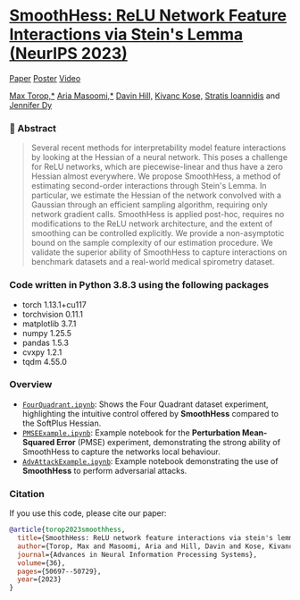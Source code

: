 # [SmoothHess: ReLU Network Feature Interactions via Stein's Lemma (NeurIPS 2023)](https://openreview.net/pdf?id=dwIeEhbaD0)

[Paper](https://proceedings.neurips.cc/paper_files/paper/2023/file/9ef5e965720193681fc8d16372ac4717-Paper-Conference.pdf) [Poster](https://neurips.cc/virtual/2023/poster/70998) [Video](https://neurips.cc/virtual/2023/poster/70998) 

[Max Torop,*](https://maxtorop.github.io/) [Aria Masoomi,*](https://scholar.google.com/citations?user=KXcX8coAAAAJ&hl=en) [Davin Hill,](https://www.davinhill.me/) [Kivanc Kose,](https://kkose.github.io/about/) [Stratis Ioannidis](https://ece.northeastern.edu/fac-ece/ioannidis/) and [Jennifer Dy](https://mllabneu.github.io/)




### 📘 Abstract

> Several recent methods for interpretability model feature interactions by looking at the Hessian of a neural network. This poses a challenge for ReLU networks, which are piecewise-linear and thus have a zero Hessian almost everywhere. We propose SmoothHess, a method of estimating second-order interactions through Stein's Lemma. In particular, we estimate the Hessian of the network convolved with a Gaussian through an efficient sampling algorithm, requiring only network gradient calls. SmoothHess is applied post-hoc, requires no modifications to the ReLU network architecture, and the extent of smoothing can be controlled explicitly. We provide a non-asymptotic bound on the sample complexity of our estimation procedure. We validate the superior ability of SmoothHess to capture interactions on benchmark datasets and a real-world medical spirometry dataset.


### Code written in Python 3.8.3 using the following packages
- torch 1.13.1+cu117
- torchvision 0.11.1
- matplotlib 3.7.1
- numpy 1.25.5
- pandas 1.5.3
- cvxpy 1.2.1
- tqdm 4.55.0

### Overview

- [`FourQuadrant.ipynb`](./FourQuadrant.ipynb): Shows the Four Quadrant dataset experiment, highlighting the intuitive control offered by **SmoothHess** compared to the SoftPlus Hessian.
- [`PMSEExample.ipynb`](./PMSEExample.ipynb): Example notebook for the **Perturbation Mean-Squared Error** (PMSE) experiment, demonstrating the strong ability of SmoothHess to capture the networks local behaviour.
- [`AdvAttackExample.ipynb`](./AdvAttackExample.ipynb): Example notebook demonstrating the use of **SmoothHess** to perform adversarial attacks.


### Citation
If you use this code, please cite our paper:

```bibtex
@article{torop2023smoothhess,
  title={SmoothHess: ReLU network feature interactions via stein's lemma},
  author={Torop, Max and Masoomi, Aria and Hill, Davin and Kose, Kivanc and Ioannidis, Stratis and Dy, Jennifer},
  journal={Advances in Neural Information Processing Systems},
  volume={36},
  pages={50697--50729},
  year={2023}
}
